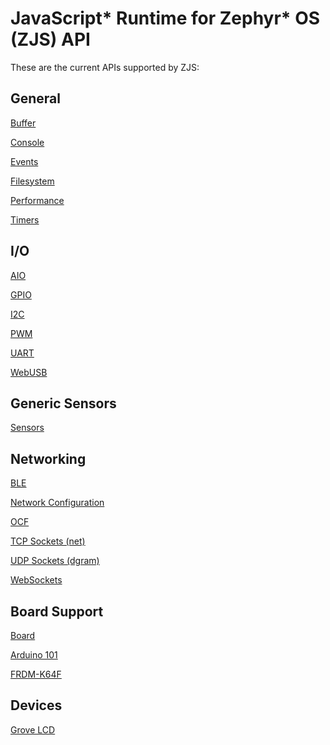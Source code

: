 JavaScript* Runtime for Zephyr* OS (ZJS) API
============================================

These are the current APIs supported by ZJS:

General
-------
[Buffer](./buffer.md)

[Console](./console.md)

[Events](./events.md)

[Filesystem](./fs.md)

[Performance](./performance.md)

[Timers](./timers.md)

I/O
---
[AIO](./aio.md)

[GPIO](./gpio.md)

[I2C](./i2c.md)

[PWM](./pwm.md)

[UART](./uart.md)

[WebUSB](./webusb.md)

Generic Sensors
---------------
[Sensors](./sensors.md)

Networking
----------
[BLE](./ble.md)

[Network Configuration](./net-config.md)

[OCF](./ocf.md)

[TCP Sockets (net)](./net.md)

[UDP Sockets (dgram)](./dgram.md)

[WebSockets](./web-socket.md)

Board Support
-------------
[Board](./board.md)

[Arduino 101](./boards/arduino_101.md)

[FRDM-K64F](./boards/frdm_k64f.md)

Devices
-------
[Grove LCD](./grove_lcd.md)
